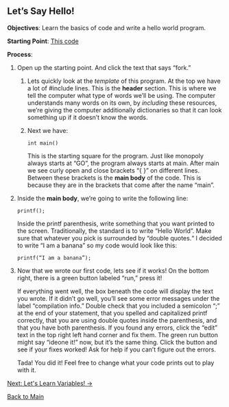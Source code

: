 ## Let’s Say Hello!

**Objectives**: Learn the basics of code and write a hello world program.

**Starting Point**: [This code](https://ideone.com/7nFP2N)

**Process**: 

1. Open up the starting point. And click the text that says “fork.”
    1. Lets quickly look at the *template* of this program. At the top we have a lot of #include lines. This is the **header** section. This is where we tell the computer what type of words we’ll be using. The computer understands many words on its own, by *including* these resources, we’re giving the computer additionally dictionaries so that it can look something up if it doesn’t know the words. 
    2. Next we have:
    
	    ``` int main() ```
  
        This is the starting square for the program. Just like monopoly always starts at “GO”, the program always starts at main.  After main we see curly open and close brackets “{ }” on different lines. Between these brackets is the **main body** of the code. This is because they are in the brackets that come after the name “main”.

2. Inside the **main body**, we’re going to write the following line:

	``` printf(); ```
  
    Inside the printf parenthesis, write something that you want printed to the screen. Traditionally, the standard is to write “Hello World”. Make sure that whatever you pick is surrounded by “double quotes.“ I decided to write “I am a banana” so my code would look like this:

    ``` printf(“I am a banana”); ```

3. Now that we wrote our first code, lets see if it works! On the bottom right, there is a green button labeled “run,” press it!

    If everything went well, the box beneath the code will display the text you wrote. If it didn’t go well, you’ll see some error messages under the label “compilation info.” Double check that you included a semicolon “;” at the end of your statement, that you spelled and capitalized printf correctly, that you are using double quotes inside the parenthesis, and that you have both parenthesis. If you found any errors, click the “edit” text in the top right left hand corner and fix them. The green run button might say “ideone it!” now, but it’s the same thing. Click the button and see if your fixes worked! Ask for help if you can’t figure out the errors. 
    
    Tada! You did it! Feel free to change what your code prints out to play with it.

[Next: Let's Learn Variables! ->](Math.md)

[Back to Main](../../README.md)


